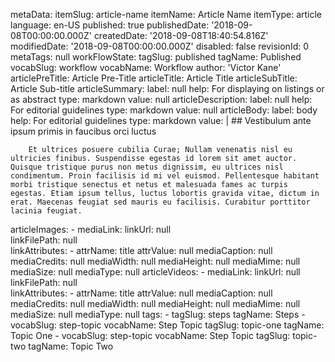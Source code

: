 metaData:
    itemSlug: article-name
    itemName: Article Name
    itemType: article
    language: en-US
    published: true
    publishedDate: '2018-09-08T00:00:00.000Z'
    createdDate: '2018-09-08T18:40:54.816Z'
    modifiedDate: '2018-09-08T00:00:00.000Z'
    disabled: false
    revisionId: 0
    metaTags: null
    workFlowState:
        tagSlug: published
        tagName: Published
        vocabSlug: workflow
        vocabName: Workflow
author: 'Victor Kane'
articlePreTitle: Article Pre-Title
articleTitle: Article Title
articleSubTitle: Article Sub-title
articleSummary:
    label: null
    help: For displaying on listings or as abstract
    type: markdown
    value: null
articleDescription:
    label: null
    help: For editorial guidelines
    type: markdown
    value: null
articleBody:
    label: body
    help: For editorial guidelines
    type: markdown
    value: |
        ## Vestibulum ante ipsum primis in faucibus orci luctus
        
        Et ultrices posuere cubilia Curae; Nullam venenatis nisl eu ultricies finibus. Suspendisse egestas id lorem sit amet auctor. Quisque tristique purus non metus dignissim, eu ultrices nisl condimentum. Proin facilisis id mi vel euismod. Pellentesque habitant morbi tristique senectus et netus et malesuada fames ac turpis egestas. Etiam ipsum tellus, luctus lobortis gravida vitae, dictum in erat. Maecenas feugiat sed mauris eu facilisis. Curabitur porttitor lacinia feugiat.
articleImages:
    - mediaLink:
          linkUrl: null    
          linkFilePath: null    
          linkAttributes:
            - attrName: title
              attrValue: null
      mediaCaption: null
      mediaCredits: null
      mediaWidth: null
      mediaHeight: null
      mediaMime: null
      mediaSize: null
      mediaType: null
articleVideos:
    - mediaLink:
          linkUrl: null    
          linkFilePath: null    
          linkAttributes:
            - attrName: title
              attrValue: null
      mediaCaption: null
      mediaCredits: null
      mediaWidth: null
      mediaHeight: null
      mediaMime: null
      mediaSize: null
      mediaType: null
tags:
    - tagSlug: steps
      tagName: Steps
    - vocabSlug: step-topic
      vocabName: Step Topic
      tagSlug: topic-one
      tagName: Topic One
    - vocabSlug: step-topic
      vocabName: Step Topic
      tagSlug: topic-two
      tagName: Topic Two
